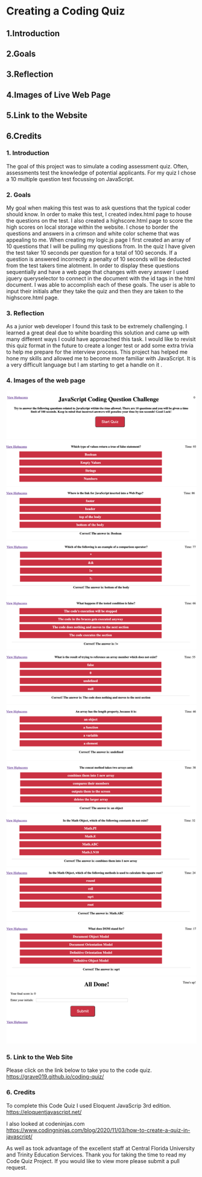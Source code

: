 # Creating a Coding Quiz

## 1.Introduction

## 2.Goals

## 3.Reflection

## 4.Images of Live Web Page

## 5.Link to the Website

## 6.Credits

### 1. Introduction

The goal of this project was to simulate a coding assessment quiz. Often, assessments test the knowledge of potential applicants. For my quiz I chose a 10 multiple question test focussing on JavaScript.

### 2. Goals

My goal when making this test was to ask questions that the typical coder should know. In order to make this test, I created index.html page to house the questions on the test. I also created a highscore.html page to score the high scores on local storage within the website. I chose to border the questions and answers in a crimson and white color scheme that was appealing to me. When creating my logic.js page I first created an array of 10 questions that I will be pulling my questions from. In the quiz I have given the test taker 10 seconds per question for a total of 100 seconds. If a question is answered incorrectly a penalty of 10 seconds will be deducted from the test takers time alotment. In order to display these questions sequentially and have a web page that changes with every answer I used jquery queryselector to connect in the document with the id tags in the html document. 
I was able to accomplish each of these goals. The user is able to input their initials after they take the quiz and then they are taken to the highscore.html page.

### 3. Reflection

As a junior web developer I found this task to be extremely challenging. I learned a great deal due to white boarding this solution and came up with many different ways I could have approached this task. I would like to revisit this quiz format in the future to create a longer test or add some extra trivia to help me prepare for the interview process. This project has helped me hone my skills and allowed me to become more familiar with JavaScript. It is a very difficult language but I am starting to get a handle on it . 

### 4. Images of the web page

![image1](/assets/images/home.png)
![question1](/assets/images/question1.png)
![question2](/assets/images/question2.png)
![question3](/assets/images/question3.png)
![question4](/assets/images/question4.png)
![question5](/assets/images/question5.png)
![question6](/assets/images/question6.png)
![question7](/assets/images/question7.png)
![question8](/assets/images/question8.png)
![question9](/assets/images/question9.png)
![question10](/assets/images/question10.png)
![finalscore](assets/images/final%20score.png)

### 5. Link to the Web Site

Please click on the link below to take you to the code quiz.
https://grave019.github.io/coding-quiz/

### 6. Credits

To complete this Code Quiz I used Eloquent JavaScrip 3rd edition. 
https://eloquentjavascript.net/

I also looked at codeninjas.com
https://www.codingninjas.com/blog/2020/11/03/how-to-create-a-quiz-in-javascript/

As well as took advantage of the excellent staff at Central Florida University and Trinity Education Services. Thank you for taking the time to read my Code Quiz Project. If you would like to view more please submit a pull request.
